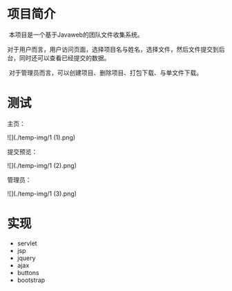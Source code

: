 # 项目简介

​	本项目是一个基于Javaweb的团队文件收集系统。

​	对于用户而言，用户访问页面，选择项目名与姓名，选择文件，然后文件提交到后台，同时还可以查看已经提交的数据。

​	对于管理员而言，可以创建项目、删除项目、打包下载、与单文件下载。



# 测试

主页：

![](./temp-img/1 (1).png)

提交预览：

![](./temp-img/1 (2).png)

管理员：

![](./temp-img/1 (3).png)

# 实现

- servlet
- jsp
- jquery
- ajax
- buttons
- bootstrap

